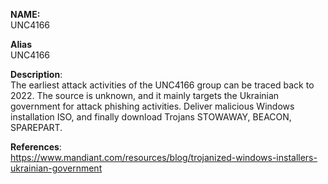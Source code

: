 **NAME:**  
UNC4166 


**Alias**  
UNC4166


**Description**:   
The earliest attack activities of the UNC4166 group can be traced back to 2022. The source is unknown, and it mainly targets the Ukrainian government for attack phishing activities. Deliver malicious Windows installation ISO, and finally download Trojans STOWAWAY, BEACON, SPAREPART.


**References**:  
https://www.mandiant.com/resources/blog/trojanized-windows-installers-ukrainian-government